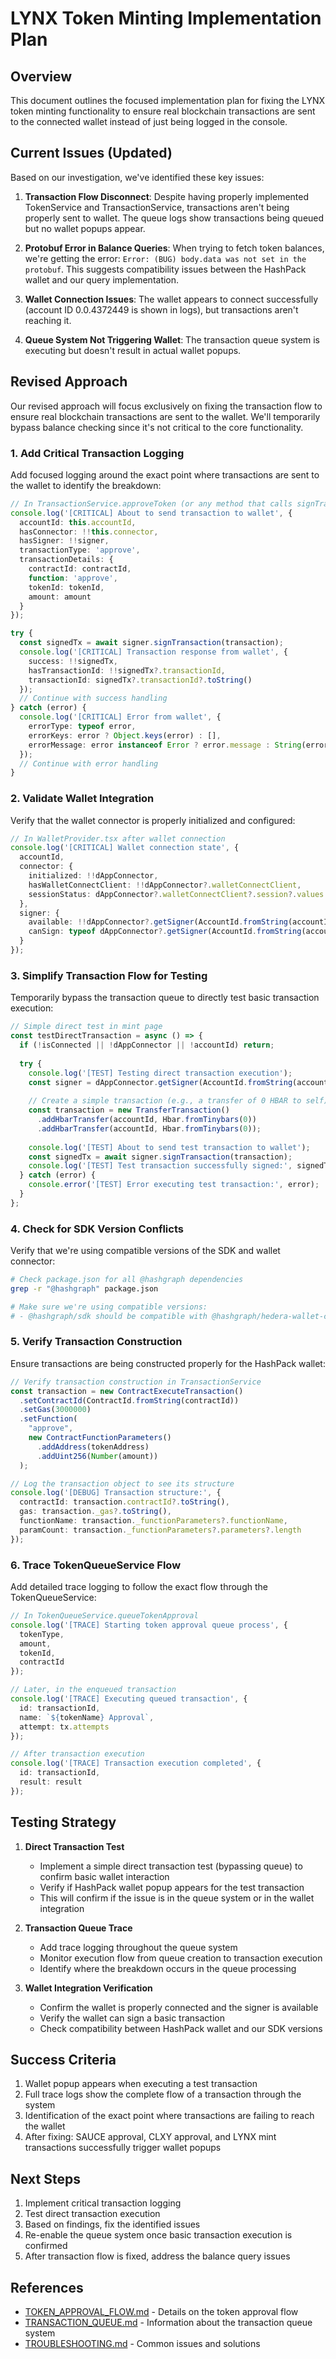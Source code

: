 # LYNX Token Minting Implementation Plan

## Overview

This document outlines the focused implementation plan for fixing the LYNX token minting functionality to ensure real blockchain transactions are sent to the connected wallet instead of just being logged in the console.

## Current Issues (Updated)

Based on our investigation, we've identified these key issues:

1. **Transaction Flow Disconnect**: Despite having properly implemented TokenService and TransactionService, transactions aren't being properly sent to wallet. The queue logs show transactions being queued but no wallet popups appear.

2. **Protobuf Error in Balance Queries**: When trying to fetch token balances, we're getting the error: `Error: (BUG) body.data was not set in the protobuf`. This suggests compatibility issues between the HashPack wallet and our query implementation.

3. **Wallet Connection Issues**: The wallet appears to connect successfully (account ID 0.0.4372449 is shown in logs), but transactions aren't reaching it.

4. **Queue System Not Triggering Wallet**: The transaction queue system is executing but doesn't result in actual wallet popups.

## Revised Approach

Our revised approach will focus exclusively on fixing the transaction flow to ensure real blockchain transactions are sent to the wallet. We'll temporarily bypass balance checking since it's not critical to the core functionality.

### 1. Add Critical Transaction Logging

Add focused logging around the exact point where transactions are sent to the wallet to identify the breakdown:

```typescript
// In TransactionService.approveToken (or any method that calls signTransaction)
console.log('[CRITICAL] About to send transaction to wallet', {
  accountId: this.accountId,
  hasConnector: !!this.connector,
  hasSigner: !!signer,
  transactionType: 'approve',
  transactionDetails: {
    contractId: contractId,
    function: 'approve',
    tokenId: tokenId,
    amount: amount
  }
});

try {
  const signedTx = await signer.signTransaction(transaction);
  console.log('[CRITICAL] Transaction response from wallet', {
    success: !!signedTx,
    hasTransactionId: !!signedTx?.transactionId,
    transactionId: signedTx?.transactionId?.toString()
  });
  // Continue with success handling
} catch (error) {
  console.log('[CRITICAL] Error from wallet', {
    errorType: typeof error,
    errorKeys: error ? Object.keys(error) : [],
    errorMessage: error instanceof Error ? error.message : String(error)
  });
  // Continue with error handling
}
```

### 2. Validate Wallet Integration

Verify that the wallet connector is properly initialized and configured:

```typescript
// In WalletProvider.tsx after wallet connection
console.log('[CRITICAL] Wallet connection state', {
  accountId,
  connector: {
    initialized: !!dAppConnector,
    hasWalletConnectClient: !!dAppConnector?.walletConnectClient,
    sessionStatus: dAppConnector?.walletConnectClient?.session?.values ? 'has sessions' : 'no sessions'
  },
  signer: {
    available: !!dAppConnector?.getSigner(AccountId.fromString(accountId)),
    canSign: typeof dAppConnector?.getSigner(AccountId.fromString(accountId))?.signTransaction === 'function'
  }
});
```

### 3. Simplify Transaction Flow for Testing

Temporarily bypass the transaction queue to directly test basic transaction execution:

```typescript
// Simple direct test in mint page
const testDirectTransaction = async () => {
  if (!isConnected || !dAppConnector || !accountId) return;
  
  try {
    console.log('[TEST] Testing direct transaction execution');
    const signer = dAppConnector.getSigner(AccountId.fromString(accountId));
    
    // Create a simple transaction (e.g., a transfer of 0 HBAR to self)
    const transaction = new TransferTransaction()
      .addHbarTransfer(accountId, Hbar.fromTinybars(0))
      .addHbarTransfer(accountId, Hbar.fromTinybars(0));
    
    console.log('[TEST] About to send test transaction to wallet');
    const signedTx = await signer.signTransaction(transaction);
    console.log('[TEST] Test transaction successfully signed:', signedTx.transactionId.toString());
  } catch (error) {
    console.error('[TEST] Error executing test transaction:', error);
  }
};
```

### 4. Check for SDK Version Conflicts

Verify that we're using compatible versions of the SDK and wallet connector:

```bash
# Check package.json for all @hashgraph dependencies
grep -r "@hashgraph" package.json

# Make sure we're using compatible versions:
# - @hashgraph/sdk should be compatible with @hashgraph/hedera-wallet-connect
```

### 5. Verify Transaction Construction

Ensure transactions are being constructed properly for the HashPack wallet:

```typescript
// Verify transaction construction in TransactionService
const transaction = new ContractExecuteTransaction()
  .setContractId(ContractId.fromString(contractId))
  .setGas(3000000)
  .setFunction(
    "approve", 
    new ContractFunctionParameters()
      .addAddress(tokenAddress)
      .addUint256(Number(amount))
  );

// Log the transaction object to see its structure
console.log('[DEBUG] Transaction structure:', {
  contractId: transaction.contractId?.toString(),
  gas: transaction._gas?.toString(),
  functionName: transaction._functionParameters?.functionName,
  paramCount: transaction._functionParameters?.parameters?.length
});
```

### 6. Trace TokenQueueService Flow

Add detailed trace logging to follow the exact flow through the TokenQueueService:

```typescript
// In TokenQueueService.queueTokenApproval
console.log('[TRACE] Starting token approval queue process', {
  tokenType,
  amount,
  tokenId,
  contractId
});

// Later, in the enqueued transaction
console.log('[TRACE] Executing queued transaction', {
  id: transactionId,
  name: `${tokenName} Approval`,
  attempt: tx.attempts
});

// After transaction execution
console.log('[TRACE] Transaction execution completed', {
  id: transactionId,
  result: result
});
```

## Testing Strategy

1. **Direct Transaction Test**
   - Implement a simple direct transaction test (bypassing queue) to confirm basic wallet interaction
   - Verify if HashPack wallet popup appears for the test transaction
   - This will confirm if the issue is in the queue system or in the wallet integration

2. **Transaction Queue Trace**
   - Add trace logging throughout the queue system
   - Monitor execution flow from queue creation to transaction execution
   - Identify where the breakdown occurs in the queue processing

3. **Wallet Integration Verification**
   - Confirm the wallet is properly connected and the signer is available
   - Verify the wallet can sign a basic transaction
   - Check compatibility between HashPack wallet and our SDK versions

## Success Criteria

1. Wallet popup appears when executing a test transaction
2. Full trace logs show the complete flow of a transaction through the system
3. Identification of the exact point where transactions are failing to reach the wallet
4. After fixing: SAUCE approval, CLXY approval, and LYNX mint transactions successfully trigger wallet popups

## Next Steps

1. Implement critical transaction logging
2. Test direct transaction execution
3. Based on findings, fix the identified issues
4. Re-enable the queue system once basic transaction execution is confirmed
5. After transaction flow is fixed, address the balance query issues

## References

- [TOKEN_APPROVAL_FLOW.md](./TOKEN_APPROVAL_FLOW.md) - Details on the token approval flow
- [TRANSACTION_QUEUE.md](./TRANSACTION_QUEUE.md) - Information about the transaction queue system
- [TROUBLESHOOTING.md](./TROUBLESHOOTING.md) - Common issues and solutions 